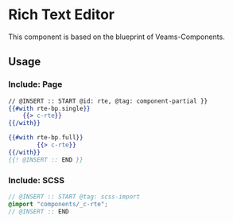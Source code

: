 # Rich Text Editor

This component is based on the blueprint of Veams-Components.

## Usage

### Include: Page

``` hbs
// @INSERT :: START @id: rte, @tag: component-partial }}
{{#with rte-bp.single}}
	{{> c-rte}}
{{/with}}

{{#with rte-bp.full}}
		{{> c-rte}}
{{/with}}
{{! @INSERT :: END }}
```

### Include: SCSS

``` scss
// @INSERT :: START @tag: scss-import 
@import "components/_c-rte";
// @INSERT :: END
```
